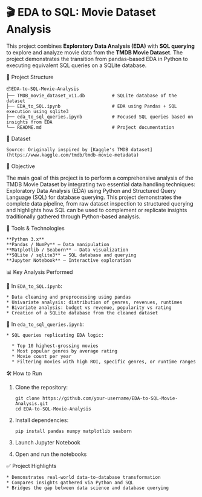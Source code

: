 # 🎬 EDA to SQL: Movie Dataset Analysis

This project combines **Exploratory Data Analysis (EDA)** with **SQL querying** to explore and analyze movie data from the **TMDB Movie Dataset**. The project demonstrates the transition from pandas-based EDA in Python to executing equivalent SQL queries on a SQLite database.


📁 Project Structure

    📦EDA-to-SQL-Movie-Analysis
    ├── TMDB_movie_dataset_v11.db          # SQLite database of the dataset
    ├── EDA_to_SQL.ipynb                   # EDA using Pandas + SQL execution using sqlite3
    ├── eda_to_sql_queries.ipynb           # Focused SQL queries based on insights from EDA
    └── README.md                          # Project documentation

📌 Dataset

    Source: Originally inspired by [Kaggle's TMDB dataset](https://www.kaggle.com/tmdb/tmdb-movie-metadata)


🎯 Objective

The main goal of this project is to perform a comprehensive analysis of the TMDB Movie Dataset by integrating two essential data handling techniques: Exploratory Data Analysis (EDA) using Python and Structured Query Language (SQL) for database querying. This project demonstrates the complete data pipeline, from raw dataset inspection to structured querying and highlights how SQL can be used to complement or replicate insights traditionally gathered through Python-based analysis.

🧪 Tools & Technologies

    **Python 3.x**
    **Pandas / NumPy** – Data manipulation
    **Matplotlib / Seaborn** – Data visualization
    **SQLite / sqlite3** – SQL database and querying
    **Jupyter Notebook** – Interactive exploration

📊 Key Analysis Performed

🔹 In `EDA_to_SQL.ipynb`:

    * Data cleaning and preprocessing using pandas
    * Univariate analysis: distribution of genres, revenues, runtimes
    * Bivariate analysis: budget vs revenue, popularity vs rating
    * Creation of a SQLite database from the cleaned dataset

🔹 In `eda_to_sql_queries.ipynb`:

    * SQL queries replicating EDA logic:
    
      * Top 10 highest-grossing movies
      * Most popular genres by average rating
      * Movie count per year
      * Filtering movies with high ROI, specific genres, or runtime ranges

      
🛠️ How to Run

1. Clone the repository:

   
       git clone https://github.com/your-username/EDA-to-SQL-Movie-Analysis.git
       cd EDA-to-SQL-Movie-Analysis
   

2. Install dependencies:

   
       pip install pandas numpy matplotlib seaborn
   

3. Launch Jupyter Notebook


4. Open and run the notebooks


✅ Project Highlights

    * Demonstrates real-world data-to-database transformation
    * Compares insights gathered via Python and SQL
    * Bridges the gap between data science and database querying


